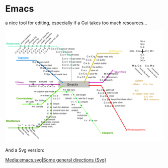 
# Emacs

a nice tool for editing, especially if a Gui takes too much resources...

![Some general directions (Png preview)](/images/EmacsPreview.png)

And a Svg version:

[Media:emacs.svg|Some general directions (Svg)](/images/Emacs.svg)
